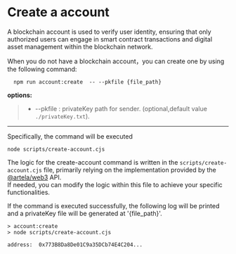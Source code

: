 # Create a account

A blockchain account is used to verify user identity, ensuring that only authorized users can engage in smart contract
transactions and digital asset management within the blockchain network. 

When you do not have a blockchain account，you can create one by using the following command:
```shell
  npm run account:create  -- --pkfile {file_path}
```

**options:**

> * --pkfile : privateKey path for sender. (optional,default value `./privateKey.txt`).
---

Specifically, the command will be executed
```shell
node scripts/create-account.cjs
```

The logic for the create-account command is written in the `scripts/create-account.cjs` file, primarily relying on the
implementation provided by the [@artela/web3](/develop/client/artela-web3.js) API.   
If needed, you can modify the logic within this file to achieve your specific functionalities.

If the command is executed successfully, the following log will be printed and a privateKey file will be generated at '{file_path}'.
```shell
> account:create
> node scripts/create-account.cjs

address:  0x773B8Da8De01C9a35DCb74E4C204...
```